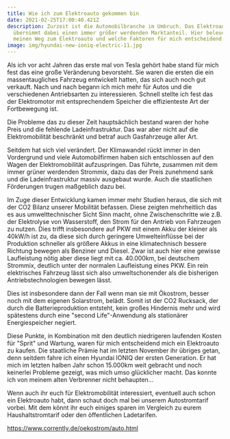 ```yaml
---
title: Wie ich zum Elektroauto gekommen bin
date: 2021-02-25T17:00:40.421Z
description: Zurzeit ist die Automobilbranche im Umbruch. Das Elektroauto
  übernimmt dabei einen immer größer werdenden Marktanteil. Hier beleuchte ich
  meinen Weg zum Elektroauto und welche Faktoren für mich entscheidend waren.
image: img/hyundai-new-ioniq-electric-11.jpg
---
```

Als ich vor acht Jahren das erste mal von Tesla gehört habe stand für mich fest das eine große Veränderung bevorsteht. Sie waren die ersten die ein massentaugliches Fahrzeug entwickelt hatten, das sich auch noch gut verkauft. Nach und nach begann ich mich mehr für Autos und die verschiedenen Antriebsarten zu interessieren. Schnell stellte ich fest das der Elektromotor mit entsprechendem Speicher die effizienteste Art der Fortbewegung ist.

Die Probleme das zu dieser Zeit hauptsächlich bestand waren der hohe Preis und die fehlende Ladeinfrastruktur. Das war aber nicht auf die Elektromobilität beschränkt und betraf auch Gasfahrzeuge aller Art. 

Seitdem hat sich viel verändert. Der Klimawandel rückt immer in den Vordergrund und viele Automobilfirmen haben sich entschlossen auf den Wagen der Elektromobilität aufzuspringen. Das führte, zusammen mit dem immer grüner werdenden Strommix, dazu das der Preis zunehmend sank und die Ladeinfrastruktur  massiv ausgebaut wurde. Auch die staatlichen Förderungen trugen maßgeblich dazu bei.

Im Zuge dieser Entwicklung kamen immer mehr Studien heraus, die sich mit der CO2 Bilanz unserer Mobilität befassen. Diese zeigten mehrheitlich das es aus umwelttechnischer Sicht Sinn macht, ohne Zwischenschritte wie z.B. der Elektrolyse von Wasserstoff, den Strom für den  Antrieb von Fahrzeugen zu nutzen. Dies trifft insbesondere auf PKW mit einem Akku der kleiner als 40kW/h ist zu, da diese sich durch geringere Umwelteinflüsse bei der Produktion schneller als größere Akkus in eine klimatechnisch bessere Richtung bewegen als Benziner und Diesel. Zwar ist auch hier eine gewisse Laufleistung nötig aber diese liegt mit ca. 40.000km, bei deutschem Strommix, deutlich unter der normalen Laufleistung eines PKW. Ein rein elektrisches Fahrzeug lässt sich also umweltschonender als die bisherigen Antriebstechnologien bewegen lässt.

Dies ist insbesondere dann der Fall wenn man sie mit Ökostrom, besser noch mit dem eigenen Solarstrom, belädt. Somit ist der CO2 Rucksack, der durch die Batterieproduktion entsteht, kein großes Hindernis mehr und wird spätestens durch eine "second Life"-Anwendung als stationärer Energiespeicher negiert.

Diese Punkte, in Kombination mit den deutlich niedrigeren laufenden Kosten für "Sprit" und Wartung, waren für mich entscheidend mich ein Elektroauto zu kaufen. Die staatliche Prämie hat im letzten November ihr übriges getan, denn seitdem fahre ich einen Hyundai IONIQ der ersten Generation. Er hat mich im letzten halben Jahr schon 15.000km weit gebracht und noch keinerlei Probleme gezeigt, was mich umso glücklicher macht. Das konnte ich von meinem alten Verbrenner nicht behaupten...

Wenn auch ihr euch für Elektromobilität interessiert, eventuell auch schon ein Elektroauto habt, dann schaut doch mal bei unserem Autostromtarif vorbei. Mit dem könnt ihr euch einiges sparen im Vergleich zu eurem Haushaltstromtarif oder den öffentlichen Ladetarifen.

<https://www.corrently.de/oekostrom/auto.html>